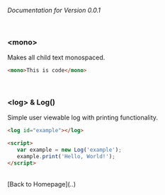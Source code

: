*Documentation for Version 0.0.1*

<br>

### **\<mono\>**
Makes all child text monospaced.
```html
<mono>This is code</mono>
```

<br>

### **\<log\>** & **Log()**
Simple user viewable log with printing functionality.
```html
<log id="example"></log>

<script>
   var example = new Log('example');
   example.print('Hello, World!');
</script>
```

<br>
[Back to Homepage](..)